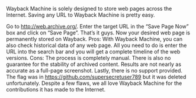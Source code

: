 Wayback Machine is solely designed to store web pages across the Internet. Saving any URL to Wayback Machine is pretty easy.

Go to http://web.archive.org/.
Enter the target URL in the “Save Page Now” box and click on “Save Page”.
That’s it guys. Now your desired web page is permanently stored on Wayback.
Pros: With Wayback Machine, you can also check historical data of any web page.
All you need to do is enter the URL into the search bar and you will get a complete timeline of the web versions.
Cons: The process is completely manual. There is also no guarantee for the stability of archived content. Results 
are not nearly as accurate as a full-page screenshot. Lastly, there is no support provided.
The flag was in https://github.com/supersecretuser789 but it was deleted unfortunately.
Despite a few flaws, we all love Wayback Machine for the contributions it has made to the Internet.
